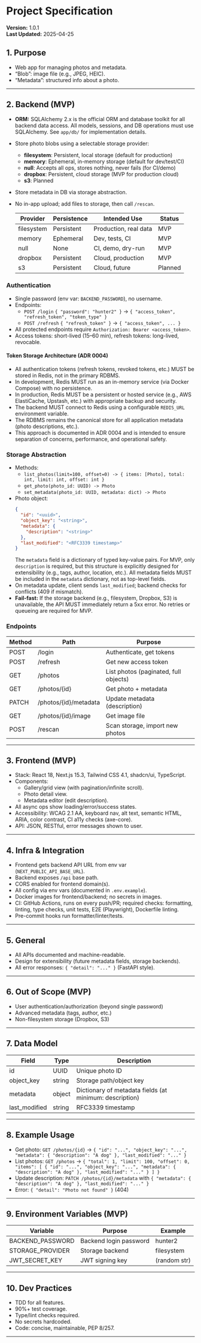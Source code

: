 # Project Specification

**Version:** 1.0.1  
**Last Updated:** 2025-04-25

## 1. Purpose

- Web app for managing photos and metadata.
- “Blob”: image file (e.g., JPEG, HEIC).
- “Metadata”: structured info about a photo.

---

## 2. Backend (MVP)

- **ORM:** SQLAlchemy 2.x is the official ORM and database toolkit for all backend data access. All models, sessions, and DB operations must use SQLAlchemy. See `app/db/` for implementation details.
- Store photo blobs using a selectable storage provider:
    - **filesystem**: Persistent, local storage (default for production)
    - **memory**: Ephemeral, in-memory storage (default for dev/test/CI)
    - **null**: Accepts all ops, stores nothing, never fails (for CI/demo)
    - **dropbox**: Persistent, cloud storage (MVP for production cloud)
    - **s3**: Planned
- Store metadata in DB via storage abstraction.
- No in-app upload; add files to storage, then call `/rescan`.

    | Provider    | Persistence | Intended Use         | Status      |
    |------------|-------------|----------------------|-------------|
    | filesystem | Persistent  | Production, real data| MVP         |
    | memory     | Ephemeral   | Dev, tests, CI       | MVP         |
    | null       | None        | CI, demo, dry-run    | MVP         |
    | dropbox    | Persistent  | Cloud, production    | MVP         |
    | s3         | Persistent  | Cloud, future        | Planned     |

### Authentication

- Single password (env var: `BACKEND_PASSWORD`), no username.
- Endpoints:
  - `POST /login` `{ "password": "hunter2" }` → `{ "access_token", "refresh_token", "token_type" }`
  - `POST /refresh` `{ "refresh_token" }` → `{ "access_token", ... }`
- All protected endpoints require `Authorization: Bearer <access_token>`.
- Access tokens: short-lived (15–60 min), refresh tokens: long-lived, revocable.

#### Token Storage Architecture (ADR 0004)
- All authentication tokens (refresh tokens, revoked tokens, etc.) MUST be stored in Redis, not in the primary RDBMS.
- In development, Redis MUST run as an in-memory service (via Docker Compose) with no persistence.
- In production, Redis MUST be a persistent or hosted service (e.g., AWS ElastiCache, Upstash, etc.) with appropriate backup and security.
- The backend MUST connect to Redis using a configurable `REDIS_URL` environment variable.
- The RDBMS remains the canonical store for all application metadata (photo descriptions, etc.).
- This approach is documented in ADR 0004 and is intended to ensure separation of concerns, performance, and operational safety.

### Storage Abstraction

- Methods:
  - `list_photos(limit=100, offset=0) -> { items: [Photo], total: int, limit: int, offset: int }`
  - `get_photo(photo_id: UUID) -> Photo`
  - `set_metadata(photo_id: UUID, metadata: dict) -> Photo`
- Photo object:
  ```json
  {
    "id": "<uuid>",
    "object_key": "<string>",
    "metadata": {
      "description": "<string>"
    },
    "last_modified": "<RFC3339 timestamp>"
  }
  ```
  The `metadata` field is a dictionary of typed key-value pairs. For MVP, only `description` is required, but this structure is explicitly designed for extensibility (e.g., tags, author, location, etc.). All metadata fields MUST be included in the `metadata` dictionary, not as top-level fields.
- On metadata update, client sends `last_modified`; backend checks for conflicts (409 if mismatch).
- **Fail-fast:** If the storage backend (e.g., filesystem, Dropbox, S3) is unavailable, the API MUST immediately return a 5xx error. No retries or queueing are required for MVP.

### Endpoints

| Method | Path                      | Purpose                        |
|--------|---------------------------|--------------------------------|
| POST   | /login                    | Authenticate, get tokens       |
| POST   | /refresh                  | Get new access token           |
| GET    | /photos                   | List photos (paginated, full objects) |
| GET    | /photos/{id}              | Get photo + metadata           |
| PATCH  | /photos/{id}/metadata     | Update metadata (description)  |
| GET    | /photos/{id}/image        | Get image file                 |
| POST   | /rescan                   | Scan storage, import new photos|

---

## 3. Frontend (MVP)

- Stack: React 18, Next.js 15.3, Tailwind CSS 4.1, shadcn/ui, TypeScript.
- Components:
  - Gallery/grid view (with pagination/infinite scroll).
  - Photo detail view.
  - Metadata editor (edit description).
- All async ops show loading/error/success states.
- Accessibility: WCAG 2.1 AA, keyboard nav, alt text, semantic HTML, ARIA, color contrast, CI a11y checks (axe-core).
- API: JSON, RESTful, error messages shown to user.

---

## 4. Infra & Integration

- Frontend gets backend API URL from env var (`NEXT_PUBLIC_API_BASE_URL`).
- Backend exposes `/api` base path.
- CORS enabled for frontend domain(s).
- All config via env vars (documented in `.env.example`).
- Docker images for frontend/backend; no secrets in images.
- CI: GitHub Actions, runs on every push/PR; required checks: formatting, linting, type checks, unit tests, E2E (Playwright), Dockerfile linting.
- Pre-commit hooks run formatter/linter/tests.

---

## 5. General

- All APIs documented and machine-readable.
- Design for extensibility (future metadata fields, storage backends).
- All error responses: `{ "detail": "..." }` (FastAPI style).

---

## 6. Out of Scope (MVP)

- User authentication/authorization (beyond single password)
- Advanced metadata (tags, author, etc.)
- Non-filesystem storage (Dropbox, S3)

---

## 7. Data Model

| Field         | Type      | Description                  |
|---------------|-----------|------------------------------|
| id            | UUID      | Unique photo ID              |
| object_key    | string    | Storage path/object key      |
| metadata      | object    | Dictionary of metadata fields (at minimum: description) |
| last_modified | string    | RFC3339 timestamp            |

---

## 8. Example Usage

- Get photo: `GET /photos/{id}` → `{ "id": "...", "object_key": "...", "metadata": { "description": "A dog" }, "last_modified": "..." }`
- List photos: `GET /photos` → `{ "total": 1, "limit": 100, "offset": 0, "items": [ { "id": "...", "object_key": "...", "metadata": { "description": "A dog" }, "last_modified": "..." } ] }`
- Update description: `PATCH /photos/{id}/metadata` with `{ "metadata": { "description": "A dog" }, "last_modified": "..." }`
- Error: `{ "detail": "Photo not found" }` (404)

---

## 9. Environment Variables (MVP)

| Variable           | Purpose                | Example      |
|--------------------|------------------------|--------------|
| BACKEND_PASSWORD   | Backend login password | hunter2      |
| STORAGE_PROVIDER   | Storage backend        | filesystem   |
| JWT_SECRET_KEY     | JWT signing key        | (random str) |

---

## 10. Dev Practices

- TDD for all features.
- 90%+ test coverage.
- Type/lint checks required.
- No secrets hardcoded.
- Code: concise, maintainable, PEP 8/257.

---
